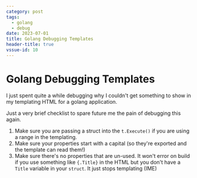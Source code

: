 ```yaml
---
category: post
tags:
  - golang
  - debug
date: 2023-07-01
title: Golang Debugging Templates
header-title: true
vssue-id: 10
---
```


# Golang Debugging Templates

I just spent quite a while debugging why I couldn't get something to show in my templating HTML for a golang application.

Just a very brief checklist to spare future me the pain of debugging this again. 

1. Make sure you are passing a struct into the `t.Execute()` if you are using a range in the templating.
2. Make sure your properties start with a capital (so they're exported and the template can read them!)
3. Make sure there's no properties that are un-used. It won't error on build if you use something like `{.Title}` in the HTML but you don't have a `Title` variable in your `struct`. It just stops templating (IME)